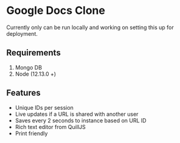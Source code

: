# Google Docs Clone

Currently only can be run locally and working on setting this up for deployment.

## Requirements

1. Mongo DB
2. Node (12.13.0 +)

## Features

<ul>
<li>Unique IDs per session</li>
<li>Live updates if a URL is shared with another user</li>
<li>Saves every 2 seconds to instance based on URL ID</li>
<li>Rich text editor from QuillJS</li>
<li>Print friendly</li>
</ul>
